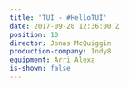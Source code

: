 ```yaml
---
title: 'TUI - #HelloTUI'
date: 2017-09-20 12:36:00 Z
position: 10
director: Jonas McQuiggin
production-company: Indy8
equipment: Arri Alexa
is-shown: false
---
```


